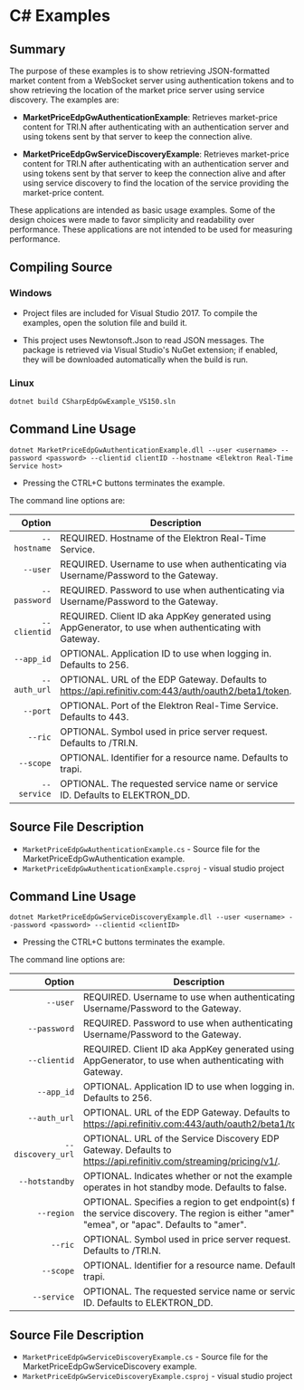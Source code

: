 # C# Examples
## Summary

The purpose of these examples is to show retrieving JSON-formatted market content
from a WebSocket server using authentication tokens and to show retrieving the location
of the market price server using service discovery. The examples are:

* __MarketPriceEdpGwAuthenticationExample__: Retrieves market-price content for TRI.N after
  authenticating with an authentication server and using tokens sent by that server to keep
  the connection alive.

* __MarketPriceEdpGwServiceDiscoveryExample__: Retrieves market-price content for TRI.N after
  authenticating with an authentication server and using tokens sent by that server to keep
  the connection alive and after using service discovery to find the location of the service
  providing the market-price content.

These applications are intended as basic usage examples. Some of the design choices
were made to favor simplicity and readability over performance. These applications
are not intended to be used for measuring performance.

## Compiling Source
### Windows
- Project files are included for Visual Studio 2017. To compile the examples, open the solution
file and build it.

- This project uses Newtonsoft.Json to read JSON messages. The package is retrieved via Visual
Studio's NuGet extension; if enabled, they will be downloaded automatically when the build is run.

### Linux
```dotnet build CSharpEdpGwExample_VS150.sln```

## Command Line Usage
```dotnet MarketPriceEdpGwAuthenticationExample.dll --user <username> --password <password> --clientid clientID --hostname <Elektron Real-Time Service host>```
  - Pressing the CTRL+C buttons terminates the example.

The command line options are:

Option            |Description|
-----------------:|-----------|
`--hostname`      | REQUIRED. Hostname of the Elektron Real-Time Service.
`--user`          | REQUIRED. Username to use when authenticating via Username/Password to the Gateway.
`--password`      | REQUIRED. Password to use when authenticating via Username/Password to the Gateway.
`--clientid`      | REQUIRED. Client ID aka AppKey generated using AppGenerator, to use when authenticating with Gateway.
`--app_id`        | OPTIONAL. Application ID to use when logging in. Defaults to 256.
`--auth_url`      | OPTIONAL. URL of the EDP Gateway. Defaults to https://api.refinitiv.com:443/auth/oauth2/beta1/token.
`--port`          | OPTIONAL. Port of the Elektron Real-Time Service. Defaults to 443.
`--ric`           | OPTIONAL. Symbol used in price server request. Defaults to /TRI.N.
`--scope`         | OPTIONAL. Identifier for a resource name. Defaults to trapi.
`--service`       | OPTIONAL. The requested service name or service ID. Defaults to ELEKTRON_DD.

## Source File Description
* `MarketPriceEdpGwAuthenticationExample.cs` - Source file for the MarketPriceEdpGwAuthentication example.
* `MarketPriceEdpGwAuthenticationExample.csproj` - visual studio project

## Command Line Usage
```dotnet MarketPriceEdpGwServiceDiscoveryExample.dll --user <username> --password <password> --clientid <clientID>```
  - Pressing the CTRL+C buttons terminates the example.

The command line options are:

Option            |Description|
-----------------:|-----------|
`--user`          | REQUIRED. Username to use when authenticating via Username/Password to the Gateway.
`--password`      | REQUIRED. Password to use when authenticating via Username/Password to the Gateway.
`--clientid`      | REQUIRED. Client ID aka AppKey generated using AppGenerator, to use when authenticating with Gateway.
`--app_id`        | OPTIONAL. Application ID to use when logging in. Defaults to 256.
`--auth_url`      | OPTIONAL. URL of the EDP Gateway. Defaults to https://api.refinitiv.com:443/auth/oauth2/beta1/token.
`--discovery_url` | OPTIONAL. URL of the Service Discovery EDP Gateway. Defaults to https://api.refinitiv.com/streaming/pricing/v1/.
`--hotstandby`    | OPTIONAL. Indicates whether or not the example operates in hot standby mode. Defaults to false.
`--region`        | OPTIONAL. Specifies a region to get endpoint(s) from the service discovery. The region is either "amer", "emea", or "apac". Defaults to "amer".
`--ric`           | OPTIONAL. Symbol used in price server request. Defaults to /TRI.N.
`--scope`         | OPTIONAL. Identifier for a resource name. Defaults to trapi.
`--service`       | OPTIONAL. The requested service name or service ID. Defaults to ELEKTRON_DD.

## Source File Description
* `MarketPriceEdpGwServiceDiscoveryExample.cs` - Source file for the MarketPriceEdpGwServiceDiscovery example.
* `MarketPriceEdpGwServiceDiscoveryExample.csproj` - visual studio project
